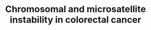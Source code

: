 ---
annotations:
- id: CL:0000066
  parent: animal cell
  type: Cell Type Ontology
  value: epithelial cell
- id: PW:0000612
  parent: disease pathway
  type: Pathway Ontology
  value: colorectal cancer pathway
- id: PW:0000598
  parent: signaling pathway
  type: Pathway Ontology
  value: altered Wnt signaling pathway
- id: DOID:9256
  parent: disease of cellular proliferation
  type: Disease Ontology
  value: colorectal cancer
- id: PW:0000292
  parent: regulatory pathway
  type: Pathway Ontology
  value: altered DNA repair pathway
- id: PW:0000605
  parent: disease pathway
  type: Pathway Ontology
  value: cancer pathway
authors:
- Khanspers
- Egonw
- AMTan
- Fehrhart
- Eweitz
citedin: ''
communities:
- CPTAC
description: 'CRC arises from the colorectal epithelium as a result of the accumulation
  of genetic alterations in defined oncogenes and tumour suppressor genes (TSG). Two
  major mechanisms of genomic instability have been identified in sporadic CRC progression.
  The first, known as chromosomal instability (CIN), results from a series of genetic
  changes that involve the activation of oncogenes such as K-ras and inactivation
  of TSG such as p53, DCC/Smad4, and APC. The second, known as  microsatellite instability
  (MSI), results from inactivation of the DNA mismatch repair genes MLH1 and/or MSH2
  by hypermethylation of their promoter, and secondary mutation of genes with coding
  microsatellites, such as transforming growth factor receptor II (TGF-RII) and BAX.
  Hereditary syndromes have germline mutations in specific genes (mutation in the
  tumour suppressor gene APC on chromosome 5q in FAP, mutated DNA mismatch repair
  genes in HNPCC).  This pathway is based on information from [http://www.genome.jp/dbget-bin/www_bget?map05210
  KEGG]  The most common mutation in colon cancer is inactivation of APC. When APC
  does not have an inactivating mutation, frequently there are activating mutations
  in β-catenin. In order for cancer to develop, both alleles must be mutated. Mutations
  in APC or β-catenin must be followed by other mutations to become cancerous; however,
  in carriers of an APC inactivating mutations, the risk of colorectal cancer by age
  40 is almost 100%.  The impact of KRAS mutations is heavily dependent on the order
  of mutations. Primary KRAS mutations generally lead to a self-limiting hyperplastic
  or borderline lesion, but if they occur after a previous APC mutation it often progresses
  to cancer. KRAS mutation is predictive of a very poor response to panitumumab and
  cetuximab therapy in colorectal cancer. Currently, the most reliable way to predict
  whether a colorectal cancer patient will respond to one of the EGFR-inhibiting drugs
  is to test for certain “activating” mutations in the gene that encodes KRAS, which
  occurs in 30%–50% of colorectal cancers. Studies show patients whose tumors express
  the mutated version of the KRAS gene will not respond to cetuximab or panitumumab.
  Source: [https://en.wikipedia.org/wiki/KRAS#Colorectal_cancer Wikipedia]  DCC can
  be considered a conditional tumor suppressor gene as well as a conditional oncogene.
  When DCC is present and not activated by netrin it is proapoptotic, and represses
  tumor formation. When DCC is present and netrin-activated it promotes cell survival,
  acting as an oncoprotein. One of the most frequent genetic abnormalities that occur
  in advanced colorectal cancer is loss of heterozygosity (LOH) of DCC in region 18q21.
  Source: [https://en.wikipedia.org/wiki/Deleted_in_Colorectal_Cancer Wikipedia]  [https://www.ncbi.nlm.nih.gov/pubmed/25736321
  de Miranda et al] suggest that TGFβ signaling remains active in some CRC cells with
  MSI mutations in the TGFBR2 gene, because the mutated gene still expresses a functional
  protein.   Aberrant overexpression of cyclooxygenase-2 (COX-2) is thought to have
  an important role in development of CRC. The tumorigenic effects of COX-2 can be
  attributed to the production of PGE2; increased levels of PGE2 have been reported
  in colorectal adenomas as well as carcinomas. COX-2 and PGE2 regulate proliferation,
  survival, migration, and invasion in colorectal tumors. Source: [https://www.ncbi.nlm.nih.gov/pubmed/20420946
  Pino et al]. Phosphorylation sites were added based on information from PhosphoSitePlus
  (R), www.phosphosite.org.  Proteins on this pathway have targeted assays available
  via the [https://assays.cancer.gov/available_assays?wp_id=WP4216 CPTAC Assay Portal]'
last-edited: 2024-07-21
ndex: ccc791b2-8b69-11eb-9e72-0ac135e8bacf
organisms:
- Homo sapiens
redirect_from:
- /index.php/Pathway:WP4216
- /instance/WP4216
- /instance/WP4216_r134287
revision: r134287
schema-jsonld:
- '@context': https://schema.org/
  '@id': https://wikipathways.github.io/pathways/WP4216.html
  '@type': Dataset
  creator:
    '@type': Organization
    name: WikiPathways
  description: 'CRC arises from the colorectal epithelium as a result of the accumulation
    of genetic alterations in defined oncogenes and tumour suppressor genes (TSG).
    Two major mechanisms of genomic instability have been identified in sporadic CRC
    progression. The first, known as chromosomal instability (CIN), results from a
    series of genetic changes that involve the activation of oncogenes such as K-ras
    and inactivation of TSG such as p53, DCC/Smad4, and APC. The second, known as  microsatellite
    instability (MSI), results from inactivation of the DNA mismatch repair genes
    MLH1 and/or MSH2 by hypermethylation of their promoter, and secondary mutation
    of genes with coding microsatellites, such as transforming growth factor receptor
    II (TGF-RII) and BAX. Hereditary syndromes have germline mutations in specific
    genes (mutation in the tumour suppressor gene APC on chromosome 5q in FAP, mutated
    DNA mismatch repair genes in HNPCC).  This pathway is based on information from
    [http://www.genome.jp/dbget-bin/www_bget?map05210 KEGG]  The most common mutation
    in colon cancer is inactivation of APC. When APC does not have an inactivating
    mutation, frequently there are activating mutations in β-catenin. In order for
    cancer to develop, both alleles must be mutated. Mutations in APC or β-catenin
    must be followed by other mutations to become cancerous; however, in carriers
    of an APC inactivating mutations, the risk of colorectal cancer by age 40 is almost
    100%.  The impact of KRAS mutations is heavily dependent on the order of mutations.
    Primary KRAS mutations generally lead to a self-limiting hyperplastic or borderline
    lesion, but if they occur after a previous APC mutation it often progresses to
    cancer. KRAS mutation is predictive of a very poor response to panitumumab and
    cetuximab therapy in colorectal cancer. Currently, the most reliable way to predict
    whether a colorectal cancer patient will respond to one of the EGFR-inhibiting
    drugs is to test for certain “activating” mutations in the gene that encodes KRAS,
    which occurs in 30%–50% of colorectal cancers. Studies show patients whose tumors
    express the mutated version of the KRAS gene will not respond to cetuximab or
    panitumumab. Source: [https://en.wikipedia.org/wiki/KRAS#Colorectal_cancer Wikipedia]  DCC
    can be considered a conditional tumor suppressor gene as well as a conditional
    oncogene. When DCC is present and not activated by netrin it is proapoptotic,
    and represses tumor formation. When DCC is present and netrin-activated it promotes
    cell survival, acting as an oncoprotein. One of the most frequent genetic abnormalities
    that occur in advanced colorectal cancer is loss of heterozygosity (LOH) of DCC
    in region 18q21. Source: [https://en.wikipedia.org/wiki/Deleted_in_Colorectal_Cancer
    Wikipedia]  [https://www.ncbi.nlm.nih.gov/pubmed/25736321 de Miranda et al] suggest
    that TGFβ signaling remains active in some CRC cells with MSI mutations in the
    TGFBR2 gene, because the mutated gene still expresses a functional protein.   Aberrant
    overexpression of cyclooxygenase-2 (COX-2) is thought to have an important role
    in development of CRC. The tumorigenic effects of COX-2 can be attributed to the
    production of PGE2; increased levels of PGE2 have been reported in colorectal
    adenomas as well as carcinomas. COX-2 and PGE2 regulate proliferation, survival,
    migration, and invasion in colorectal tumors. Source: [https://www.ncbi.nlm.nih.gov/pubmed/20420946
    Pino et al]. Phosphorylation sites were added based on information from PhosphoSitePlus
    (R), www.phosphosite.org.  Proteins on this pathway have targeted assays available
    via the [https://assays.cancer.gov/available_assays?wp_id=WP4216 CPTAC Assay Portal]'
  keywords:
  - AKT1
  - AKT2
  - AKT3
  - APC
  - APC2
  - APPL1
  - ARAF
  - AXIN1
  - AXIN2
  - Arachidonic acid
  - BAD
  - BAK1
  - BAX
  - BBC3
  - BCL2
  - BCL2L11
  - BIRC5
  - BRAF
  - CASP3
  - CASP9
  - CCND1
  - CDKN1A
  - CSNK1A1
  - CSNK1A1L
  - CTNNB1
  - CYCS
  - DCC
  - DDB2
  - EXOC2
  - FOS
  - GADD45A
  - GADD45B
  - GADD45G
  - GSK3B
  - JUN
  - KRAS
  - LEF1
  - MAP2K1
  - MAPK1
  - MAPK10
  - MAPK3
  - MAPK8
  - MAPK9
  - MLH1
  - MSH2
  - MSH3
  - MSH6
  - MYC
  - NTN1
  - PGE2
  - PGH2
  - PMAIP1
  - POLK
  - PTGS2
  - RAC1
  - RAC2
  - RAC3
  - RAF1
  - RALA
  - RALB
  - RALGDS
  - REL
  - RHOA
  - SMAD2
  - SMAD3
  - SMAD4
  - TBK1
  - TCF7
  - TCF7L1
  - TCF7L2
  - TGFB1
  - TGFB2
  - TGFB3
  - TGFBR1
  - TGFBR2
  - TP53
  license: CC0
  name: 'Chromosomal and microsatellite instability in colorectal cancer '
seo: CreativeWork
title: 'Chromosomal and microsatellite instability in colorectal cancer '
wpid: WP4216
---